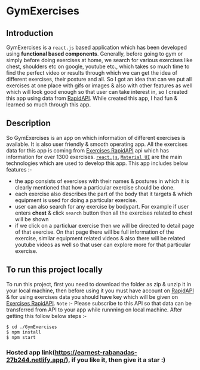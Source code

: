 # GymExercises

## Introduction
GymExercises is a `react.js` based application which has been developed using **functional based components**. Generally, before going to gym or simply before doing exercises at home, we search for various exercises like chest, shoulders etc on google, youtube etc., which takes so much time to find the perfect video or results through which we can get the idea of different exercises, their posture and all. So I got an idea that can we put all exercises at one place with gifs or images & also with other features as well which will look good enough so that user can take interest in, so I created this app using data from [RapidAPI](https://rapidapi.com/hub). While created this app, I had fun & learned so much through this app.

## Description
So GymExercises is an app on which information of different exercises is available. It is also user friendly & smooth operating app. All the exercises data for this app is coming from [Exercises RapidAPI](https://rapidapi.com/justin-WFnsXH_t6/api/exercisedb/) api which has information for over 1300 exercises. [`react.js`](https://reactjs.org/), [`Material UI`](https://mui.com/) are the main technologies which are used to develop this app. This app includes below features :- 

* the app consists of exercises with their names & postures in which it is clearly mentioned that how a particular exercise should be done.
* each exercise also describes the part of the body that it targets & which equipment is used for doing a particular exercise.
* user can also search for any exercise by bodypart. For example if user enters **chest** & click `search` button then all the exercises related to chest will be shown
* if we click on a particluar exercise then we will be directed to detail page of that exercise. On that page there will be full information of the exercise, similar       equipment related videos & also there will be related youtube videos as well so that user can explore more for that particular exercise. 

## To run this project locally
To run this project, first you need to download the folder as zip & unzip it in your local machine, then before using it you must have account on [RapidAPI](https://rapidapi.com/hub) & for using exercises data you should have key which will be given on [Exercises RapidAPI](https://rapidapi.com/justin-WFnsXH_t6/api/exercisedb/). `Note` :- Please subscribe to this API so that data can be transferred from API to your app while runnning on local machine. 
After getting this follow below steps :-

```
$ cd ./GymExercises
$ npm install
$ npm start
```
### Hosted app link(https://earnest-rabanadas-27b244.netlify.app/), if you like it, then give it a star :)
